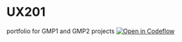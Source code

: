 # UX201
portfolio for GMP1 and GMP2 projects
[![Open in Codeflow](https://developer.stackblitz.com/img/open_in_codeflow.svg)](https:///pr.new/emilyychau/UX201)
